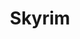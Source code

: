 ---
title: Skyrim
layout: genome-project/game
genes:
- first-person
- third-person
- open-ended-session
planted: 2023-11-05 15:47:41
tended: 2023-11-05 15:47:41
---